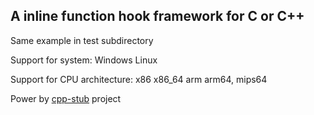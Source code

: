 ## A inline function hook framework for C or C++

Same example in test subdirectory

Support for system: Windows Linux

Support for CPU architecture: x86 x86_64 arm arm64, mips64

Power by [cpp-stub](https://github.com/coolxv/cpp-stub) project